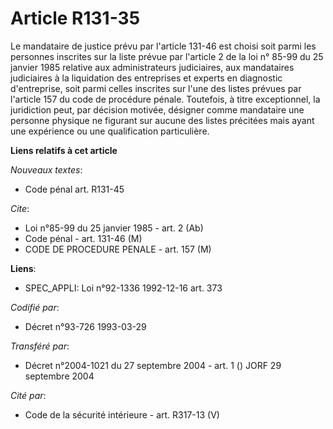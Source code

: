 # Article R131-35

Le mandataire de justice prévu par l'article 131-46 est choisi soit parmi les personnes inscrites sur la liste prévue par
l'article 2 de la loi n° 85-99 du 25 janvier 1985 relative aux administrateurs judiciaires, aux mandataires judiciaires à la
liquidation des entreprises et experts en diagnostic d'entreprise, soit parmi celles inscrites sur l'une des listes prévues
par l'article 157 du code de procédure pénale. Toutefois, à titre exceptionnel, la juridiction peut, par décision motivée,
désigner comme mandataire une personne physique ne figurant sur aucune des listes précitées mais ayant une expérience ou une
qualification particulière.

**Liens relatifs à cet article**

_Nouveaux textes_:

  - Code pénal art. R131-45

_Cite_:

  - Loi n°85-99 du 25 janvier 1985 - art. 2 (Ab)
  - Code pénal - art. 131-46 (M)
  - CODE DE PROCEDURE PENALE - art. 157 (M)

**Liens**:

  - SPEC_APPLI: Loi n°92-1336 1992-12-16 art. 373

_Codifié par_:

  - Décret n°93-726 1993-03-29

_Transféré par_:

  - Décret n°2004-1021 du 27 septembre 2004 - art. 1 () JORF 29 septembre 2004

_Cité par_:

  - Code de la sécurité intérieure - art. R317-13 (V)
